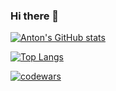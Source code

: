 ### Hi there 👋

<!--
**Anton-Shvetc/Anton-Shvetc** is a ✨ _special_ ✨ repository because its `README.md` (this file) appears on your GitHub profile.

Here are some ideas to get you started:

- 🔭 I’m currently working on ...
- 🌱 I’m currently learning ...
- 👯 I’m looking to collaborate on ...
- 🤔 I’m looking for help with ...
- 💬 Ask me about ...
- 📫 How to reach me: ...
- 😄 Pronouns: ...
- ⚡ Fun fact: ...
-->


[![Anton's GitHub stats](https://github-readme-stats.vercel.app/api?username=anton-shvetc)](https://github.com/anuraghazra/github-readme-stats)


[![Top Langs](https://github-readme-stats.vercel.app/api/top-langs/?username=anton-shvetc)](https://github.com/anton-shvetc/github-readme-stats)

[![codewars](https://www.codewars.com/users/Anton-Shvetc/badges/large)](https://www.codewars.com/users/Anton-Shvetc) 


